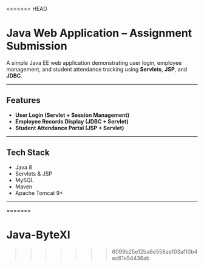 <<<<<<< HEAD
# Java Web Application – Assignment Submission

A simple Java EE web application demonstrating user login, employee management, and student attendance tracking using **Servlets**, **JSP**, and **JDBC**.

---

## Features

- **User Login (Servlet + Session Management)**
- **Employee Records Display (JDBC + Servlet)**
- **Student Attendance Portal (JSP + Servlet)**

---

## Tech Stack

- Java 8
- Servlets & JSP
- MySQL
- Maven
- Apache Tomcat 9+

---
=======
# Java-ByteXl
>>>>>>> 6099b25e12ba6e558ae103af10b4ec61e54436ab
